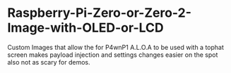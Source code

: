 # Raspberry-Pi-Zero-or-Zero-2-Image-with-OLED-or-LCD
Custom Images that allow the for P4wnP1 A.L.O.A to be used with a tophat screen makes payload injection and settings changes easier on the spot also not as scary for demos.
